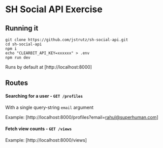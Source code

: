 # SH Social API Exercise

## Running it

```
git clone https://github.com/jstrutz/sh-social-api.git
cd sh-social-api
npm i
echo "CLEARBIT_API_KEY=xxxxxx" > .env
npm run dev
```

Runs by default at [http://localhost:8000]

## Routes

#### Searching for a user - `GET /profiles`

With a single query-string `email` argument

Example: [http://localhost:8000/profiles?email=rahul@superhuman.com]

#### Fetch view counts - `GET /views`

Example: [http://localhost:8000/views]
